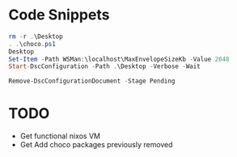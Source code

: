 
# Code Snippets
```powershell
rm -r .\Desktop
. .\choco.ps1
Desktop
Set-Item -Path WSMan:\localhost\MaxEnvelopeSizeKb -Value 2048
Start-DscConfiguration -Path .\Desktop -Verbose -Wait
```

```powershell
Remove-DscConfigurationDocument -Stage Pending
```

# TODO
- Get functional nixos VM
- Get Add choco packages previously removed